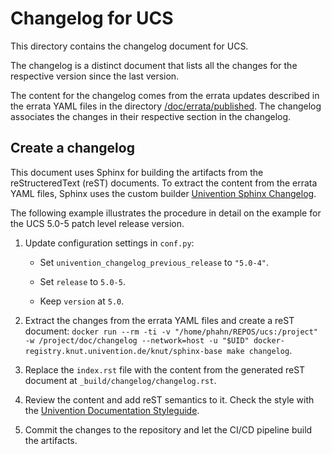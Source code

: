 <!--
SPDX-FileCopyrightText: 2021-2023 Univention GmbH

SPDX-License-Identifier: AGPL-3.0-only
-->

# Changelog for UCS

This directory contains the changelog document for UCS.

The changelog is a distinct document that lists all the changes for the
respective version since the last version.

The content for the changelog comes from the errata updates described in the
errata YAML files in the directory
[/doc/errata/published](../errata/published). The changelog associates the
changes in their respective section in the changelog.

## Create a changelog

This document uses Sphinx for building the artifacts from the reStructeredText
(reST) documents. To extract the content from the errata YAML files, Sphinx
uses the custom builder [Univention Sphinx
Changelog](https://git.knut.univention.de/univention/documentation/univention_sphinx_changelog).

The following example illustrates the procedure in detail on the example for
the UCS 5.0-5 patch level release version.

1. Update configuration settings in `conf.py`:

   * Set `univention_changelog_previous_release` to `"5.0-4"`.

   * Set `release` to `5.0-5`.

   * Keep `version` at `5.0`.

1. Extract the changes from the errata YAML files and create a reST document:
   `docker run --rm -ti -v "/home/phahn/REPOS/ucs:/project" -w /project/doc/changelog --network=host -u "$UID" docker-registry.knut.univention.de/knut/sphinx-base make changelog`.

1. Replace the `index.rst` file with the content from the generated reST
   document at `_build/changelog/changelog.rst`.

1. Review the content and add reST semantics to it. Check the style with the
   [Univention Documentation
   Styleguide](https://univention.gitpages.knut.univention.de/documentation/styleguide/).

1. Commit the changes to the repository and let the CI/CD pipeline build the
   artifacts.


